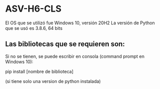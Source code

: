 # ASV-H6-CLS

El OS que se utilizó fue Windows 10, versión 20H2
La versión de Python que se usó es 3.8.6, 64 bits

Las bibliotecas que se requieren son:
-

Si no se tienen, se puede escribir en consola (command prompt en Windows 10):

pip install [nombre de biblioteca]

(si tiene solo una version de python instalada)




